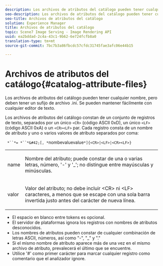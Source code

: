 ```yaml
---
description: Los archivos de atributos del catálogo pueden tener cualquier nombre, pero deben tener un sufijo de archivo .ini. Se pueden mantener fácilmente con cualquier editor de texto.
seo-description: Los archivos de atributos del catálogo pueden tener cualquier nombre, pero deben tener un sufijo de archivo .ini. Se pueden mantener fácilmente con cualquier editor de texto.
seo-title: Archivos de atributos del catálogo
solution: Experience Manager
title: Archivos de atributos del catálogo
topic: Scene7 Image Serving - Image Rendering API
uuid: ea2bddad-2c4a-43c1-9b62-6e724fcfb8a0
translation-type: tm+mt
source-git-commit: 7bc7b3a86fbcdc57cfdc31745fae3afc06e44b15

---
```



# Archivos de atributos del catálogo{#catalog-attribute-files}

Los archivos de atributos del catálogo pueden tener cualquier nombre, pero deben tener un sufijo de archivo .ini. Se pueden mantener fácilmente con cualquier editor de texto.

Los archivos de atributos del catálogo constan de un conjunto de registros de texto, separados por un único `<CR>` (código ASCII 0xD), un único `<LF>` (código ASCII 0xA) o un `<CR><LF>` par. Cada registro consta de un nombre de atributo y uno o varios valores de atributo separados por coma:

` *``*= *``*&#42;[, *`nombevaluevalue`*]{<CR>|<LF>|<CR><LF>}`

<table id="simpletable_8454AD549FDA421BA1469CDA44132773"> 
 <tr class="strow"> 
  <td class="stentry"> <p> <span class="codeph"> <span class="varname"> name </span></span> </p> </td> 
  <td class="stentry"> <p>Nombre del atributo; puede constar de una o varias letras, número, '-' y '_'; no distingue entre mayúsculas y minúsculas. </p> </td> 
 </tr> 
 <tr class="strow"> 
  <td class="stentry"> <p> <span class="codeph"> <span class="varname"> valor </span></span> </p> </td> 
  <td class="stentry"> <p>Valor del atributo; no debe incluir <span class="codeph"> &lt;CR&gt; </span>ni <span class="codeph"> &lt;LF&gt; </span> caracteres, a menos que se escape con una sola barra invertida justo antes del carácter de nueva línea. </p> </td> 
 </tr> 
</table>

* El espacio en blanco entre tokens es opcional.
* El servidor de plataformas ignora los registros con nombres de atributos desconocidos.
* Los nombres de atributos pueden constar de cualquier combinación de letras ASCII, números, así como &quot;-&quot;, &quot;_&quot; y &quot;.&quot;
* Si el mismo nombre de atributo aparece más de una vez en el mismo archivo de atributo, prevalecerá el último que se encuentre.
* Utilice &#39;#&#39; como primer carácter para marcar cualquier registro como comentario que el analizador ignore.

